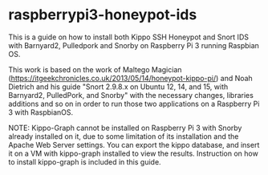 # raspberrypi3-honeypot-ids

This is a guide on how to install both Kippo SSH Honeypot and Snort IDS with Barnyard2, Pulledpork and Snorby on Raspberry Pi 3 running Raspbian OS.

This work is based on the work of Maltego Magician (https://itgeekchronicles.co.uk/2013/05/14/honeypot-kippo-pi/) and Noah Dietrich and his guide "Snort 2.9.8.x on Ubuntu 12, 14, and 15, with Barnyard2, PulledPork, and Snorby" with the necessary changes, libraries additions and so on in order to run those two applications on a Raspberry Pi 3 with RaspbianOS.

NOTE: Kippo-Graph cannot be installed on Raspberry Pi 3 with Snorby already installed on it, due to some limitation of its installation and the Apache Web Server settings. You can export the kippo database, and insert it on a VM with kippo-graph installed to view the results.
Instruction on how to install kippo-graph is included in this guide.
